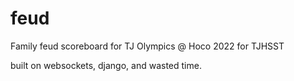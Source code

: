 # feud

Family feud scoreboard for TJ Olympics @ Hoco 2022 for TJHSST

built on websockets, django, and wasted time.
